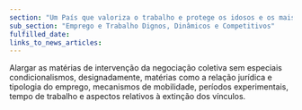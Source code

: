 ```yaml
---
section: "Um País que valoriza o trabalho e protege os idosos e os mais vulneráveis"
sub_section: "Emprego e Trabalho Dignos, Dinâmicos e Competitivos"
fulfilled_date:
links_to_news_articles:
---
```


Alargar as matérias de intervenção da negociação coletiva sem especiais condicionalismos, designadamente, matérias como a relação jurídica e tipologia do emprego, mecanismos de mobilidade, períodos experimentais, tempo de trabalho e aspectos relativos à extinção dos vínculos.